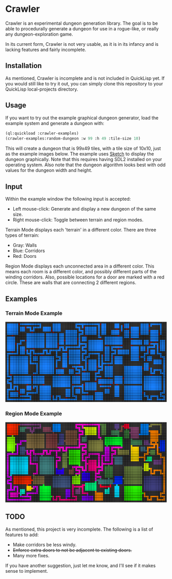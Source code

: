 # Crawler

Crawler is an experimental dungeon generation library. The goal is to be able to procedurally generate a dungeon for use in a rogue-like, or really any dungeon-exploration game.

In its current form, Crawler is not very usable, as it is in its infancy and is lacking features and fairly incomplete.

## Installation

As mentioned, Crawler is incomplete and is not included in QuickLisp yet. If you would still like to try it out, you can simply clone this repository to your QuickLisp local-projects directory.

## Usage

If you want to try out the example graphical dungeon generator, load the example system and generate a dungeon with:

```lisp
(ql:quickload :crawler-examples)
(crawler-examples:random-dungeon :w 99 :h 49 :tile-size 10)
```

This will create a dungeon that is 99x49 tiles, with a tile size of 10x10, just as the example images below. The example uses [Sketch](http://github.com/vydd/sketch) to display the dungeon graphically. Note that this requires having SDL2 installed on your operating system. Also note that the dungeon algorithm looks best with odd values for the dungeon width and height.

## Input

Within the example window the following input is accepted:

* Left mouse-click: Generate and display a new dungeon of the same size.
* Right mouse-click: Toggle between terrain and region modes.

Terrain Mode displays each 'terrain' in a different color. There are three types of terrain:

* Gray: Walls
* Blue: Corridors
* Red: Doors

Region Mode displays each unconnected area in a different color. This means each room is a different color, and possibly different parts of the winding corridors. Also, possible locations for a door are marked with a red circle. These are walls that are connecting 2 different regions.

## Examples

### Terrain Mode Example

![Terrain Example](/images/example-terrain.png)

### Region Mode Example

![Region Example](/images/example-regions.png)

## TODO

As mentioned, this project is very incomplete. The following is a list of features to add:

* Make corridors be less windy.
* ~~Enforce extra doors to not be adjacent to existing doors.~~
* Many more fixes.

If you have another suggestion, just let me know, and I'll see if it makes sense to implement.
